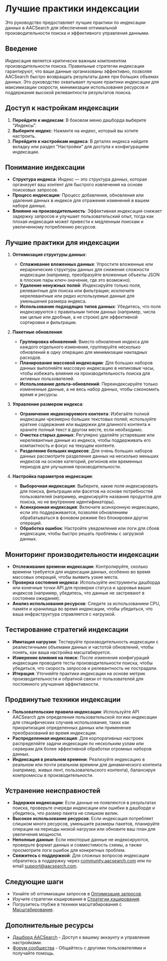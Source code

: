 # Лучшие практики индексации

Это руководство предоставляет лучшие практики по индексации данных в AACSearch для обеспечения оптимальной производительности поиска и эффективного управления данными.

## Введение

Индексация является критически важным компонентом производительности поиска. Правильные стратегии индексации гарантируют, что ваши данные организованы эффективно, позволяя AACSearch быстро возвращать результаты даже при больших объемах данных. Это руководство охватывает лучшие практики индексации для максимизации скорости, минимизации использования ресурсов и поддержания высокой релевантности результатов поиска.

## Доступ к настройкам индексации

1. **Перейдите к индексам**: В боковом меню дашборда выберите "Индексы".
2. **Выберите индекс**: Нажмите на индекс, который вы хотите настроить.
3. **Перейдите к настройкам индекса**: В деталях индекса найдите вкладку или раздел "Настройки" для доступа к конфигурациям индексации.

## Понимание индексации

- **Структура индекса**: Индекс — это структура данных, которая организует ваш контент для быстрого извлечения на основе поисковых запросов.
- **Процесс индексации**: Процесс добавления, обновления или удаления данных в индексе для отражения изменений в вашем наборе данных.
- **Влияние на производительность**: Эффективная индексация снижает задержку запросов и улучшает пользовательский опыт, тогда как плохая индексация может привести к медленным поискам и увеличенному потреблению ресурсов.

## Лучшие практики для индексации

1. **Оптимизация структуры данных**:

   - **Сглаживание вложенных данных**: Упростите вложенные или иерархические структуры данных для снижения сложности индексации (например, преобразуйте вложенные объекты JSON в плоские пары ключ-значение, где это возможно).
   - **Удаление ненужных полей**: Индексируйте только поля, релевантные для поиска или фильтрации; исключите нерелевантные или редко используемые данные для уменьшения размера индекса.
   - **Использование подходящих типов данных**: Убедитесь, что поля индексируются с правильным типом данных (например, числа как целые или дробные, а не строки) для эффективной сортировки и фильтрации.

2. **Пакетные обновления**:

   - **Группировка обновлений**: Вместо обновления индекса для каждого отдельного изменения, группируйте несколько обновлений в одну операцию для минимизации накладных расходов.
   - **Планирование массовой индексации**: Для больших наборов данных выполняйте массовую индексацию в непиковые часы, чтобы избежать влияния на производительность поиска для активных пользователей.
   - **Использование дельта-обновлений**: Переиндексируйте только измененные данные, а не весь набор данных, чтобы сэкономить время и ресурсы.

3. **Управление размером индекса**:

   - **Ограничение индексируемого контента**: Избегайте полной индексации чрезмерно больших текстовых полей; используйте краткие содержания или выдержки для длинного контента и храните полный текст в другом месте, если необходимо.
   - **Очистка старых данных**: Регулярно удаляйте устаревшие или нерелевантные данные из индекса, чтобы поддерживать его компактность и фокус на текущем контенте.
   - **Разделение больших индексов**: Для очень больших наборов данных рассмотрите разделение данных на несколько меньших индексов на основе категорий, регионов или временных периодов для улучшения производительности.

4. **Настройка параметров индексации**:
   - **Выборочная индексация**: Выберите, какие поля индексировать для поиска, фильтрации или фасетов на основе потребностей пользователей (например, индексируйте названия продуктов для поиска, но не внутренние идентификаторы).
   - **Асинхронная индексация**: Включите асинхронную индексацию, если это поддерживается, позволяя обновлениям обрабатываться в фоновом режиме без блокировки других операций.
   - **Обработка ошибок**: Настройте уведомления или логи для сбоев индексации, чтобы быстро решать проблемы с загрузкой данных.

## Мониторинг производительности индексации

- **Отслеживание времени индексации**: Контролируйте, сколько времени требуется для индексации данных, особенно во время массовых операций, чтобы выявить узкие места.
- **Проверка состояния индекса**: Используйте инструменты дашборда или конечные точки API для проверки статуса и здоровья ваших индексов (например, убедитесь, что данные не застревают в состоянии ожидания).
- **Анализ использования ресурсов**: Следите за использованием CPU, памяти и хранилища во время индексации, чтобы убедиться, что ваша инфраструктура справляется с нагрузкой.

## Тестирование стратегий индексации

- **Имитация нагрузки**: Тестируйте производительность индексации с реалистичными объемами данных и частотой обновлений, чтобы понять, как ваша настройка масштабируется.
- **Измерение влияния на поиск**: После изменения конфигураций индексации проводите тесты производительности поиска, чтобы убедиться, что скорость запросов и релевантность не пострадали.
- **Итерация**: Уточняйте практики индексации на основе метрик производительности и обратной связи от пользователей для постоянного улучшения эффективности.

## Продвинутые техники индексации

- **Пользовательские правила индексации**: Используйте API AACSearch для определения пользовательской логики индексации для специфических случаев использования, таких как приоритизация определенных данных или применение преобразований во время индексации.
- **Распределенная индексация**: Для корпоративных настроек распределяйте задачи индексации по нескольким узлам или серверам для более эффективной обработки огромных наборов данных.
- **Индексация в реальном времени**: Реализуйте индексацию в реальном или почти реальном времени для динамического контента (например, живых лент, пользовательского контента), балансируя компромиссы в производительности.

## Устранение неисправностей

- **Задержки индексации**: Если данные не появляются в результатах поиска, проверьте очереди индексации или ошибки в дашборде и убедитесь, что размер пакета не слишком велик.
- **Высокое использование ресурсов**: Если индексация потребляет слишком много ресурсов, уменьшите размеры пакетов, планируйте операции на периоды низкой нагрузки или обновите ваш план для увеличения мощности.
- **Неполные данные**: Если некоторые данные не индексируются, проверьте формат данных и совместимость схемы, а также просмотрите логи ошибок для конкретных проблем.
- **Свяжитесь с поддержкой**: Для сложных вопросов индексации обратитесь в поддержку через [community.aacsearch.com](https://community.aacsearch.com) или по email support@aacsearch.com.

## Следующие шаги

- Узнайте об оптимизации запросов в [Оптимизация запросов](../performance/queries.md).
- Изучите стратегии кэширования в [Стратегии кэширования](../performance/caching.md).
- Погрузитесь глубже в техники масштабирования с [Масштабирование](../performance/scaling.md).

## Дополнительные ресурсы

- [Дашборд AACSearch](https://dashboard.aacsearch.com) - Доступ к вашему аккаунту и управление настройками.
- [Форум сообщества](https://community.aacsearch.com) - Общайтесь с другими пользователями и получайте помощь.
